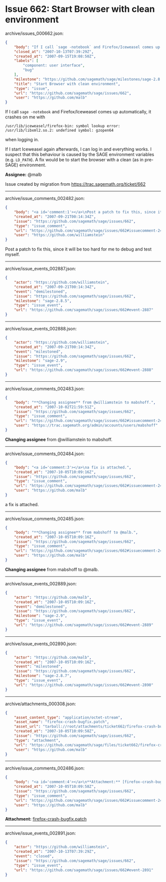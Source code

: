 # Issue 662: Start Browser with clean environment

archive/issues_000662.json:
```json
{
    "body": "If I call `sage -notebook` and Firefox/Iceweasel comes up automatically, it crashes on me with \n\n```\n/usr/lib/iceweasel/firefox-bin: symbol lookup error: /usr/lib/libxml2.so.2: undefined symbol: gzopen64\n```\n\nwhen logging in.\n\nIf I start Iceweasel again afterwards, I can log in and everything works. I suspect that this behaviour is caused by the SAGE environment variables (e.g. `LD_PATH`). A fix would be to start the browser with a clean (as in pre-SAGE) environment.\n\n**Assignee:** @malb\n\nIssue created by migration from https://trac.sagemath.org/ticket/662\n\n",
    "closed_at": "2007-10-13T07:39:29Z",
    "created_at": "2007-09-15T19:08:50Z",
    "labels": [
        "component: user interface",
        "bug"
    ],
    "milestone": "https://github.com/sagemath/sage/milestones/sage-2.8.7",
    "title": "Start Browser with clean environment",
    "type": "issue",
    "url": "https://github.com/sagemath/sage/issues/662",
    "user": "https://github.com/malb"
}
```
If I call `sage -notebook` and Firefox/Iceweasel comes up automatically, it crashes on me with 

```
/usr/lib/iceweasel/firefox-bin: symbol lookup error: /usr/lib/libxml2.so.2: undefined symbol: gzopen64
```

when logging in.

If I start Iceweasel again afterwards, I can log in and everything works. I suspect that this behaviour is caused by the SAGE environment variables (e.g. `LD_PATH`). A fix would be to start the browser with a clean (as in pre-SAGE) environment.

**Assignee:** @malb

Issue created by migration from https://trac.sagemath.org/ticket/662





---

archive/issue_comments_002482.json:
```json
{
    "body": "<a id='comment:1'></a>\nPost a patch to fix this, since it will be too hard for me to debug and test myself.",
    "created_at": "2007-09-21T00:14:34Z",
    "issue": "https://github.com/sagemath/sage/issues/662",
    "type": "issue_comment",
    "url": "https://github.com/sagemath/sage/issues/662#issuecomment-2482",
    "user": "https://github.com/williamstein"
}
```

<a id='comment:1'></a>
Post a patch to fix this, since it will be too hard for me to debug and test myself.



---

archive/issue_events_002887.json:
```json
{
    "actor": "https://github.com/williamstein",
    "created_at": "2007-09-21T00:14:34Z",
    "event": "demilestoned",
    "issue": "https://github.com/sagemath/sage/issues/662",
    "milestone": "sage-2.8.5",
    "type": "issue_event",
    "url": "https://github.com/sagemath/sage/issues/662#event-2887"
}
```



---

archive/issue_events_002888.json:
```json
{
    "actor": "https://github.com/williamstein",
    "created_at": "2007-09-21T00:14:34Z",
    "event": "milestoned",
    "issue": "https://github.com/sagemath/sage/issues/662",
    "milestone": "sage-2.9",
    "type": "issue_event",
    "url": "https://github.com/sagemath/sage/issues/662#event-2888"
}
```



---

archive/issue_comments_002483.json:
```json
{
    "body": "**Changing assignee** from @williamstein to mabshoff.",
    "created_at": "2007-10-02T21:59:51Z",
    "issue": "https://github.com/sagemath/sage/issues/662",
    "type": "issue_comment",
    "url": "https://github.com/sagemath/sage/issues/662#issuecomment-2483",
    "user": "https://trac.sagemath.org/admin/accounts/users/mabshoff"
}
```

**Changing assignee** from @williamstein to mabshoff.



---

archive/issue_comments_002484.json:
```json
{
    "body": "<a id='comment:3'></a>\na fix is attached.",
    "created_at": "2007-10-05T10:09:16Z",
    "issue": "https://github.com/sagemath/sage/issues/662",
    "type": "issue_comment",
    "url": "https://github.com/sagemath/sage/issues/662#issuecomment-2484",
    "user": "https://github.com/malb"
}
```

<a id='comment:3'></a>
a fix is attached.



---

archive/issue_comments_002485.json:
```json
{
    "body": "**Changing assignee** from mabshoff to @malb.",
    "created_at": "2007-10-05T10:09:16Z",
    "issue": "https://github.com/sagemath/sage/issues/662",
    "type": "issue_comment",
    "url": "https://github.com/sagemath/sage/issues/662#issuecomment-2485",
    "user": "https://github.com/malb"
}
```

**Changing assignee** from mabshoff to @malb.



---

archive/issue_events_002889.json:
```json
{
    "actor": "https://github.com/malb",
    "created_at": "2007-10-05T10:09:16Z",
    "event": "demilestoned",
    "issue": "https://github.com/sagemath/sage/issues/662",
    "milestone": "sage-2.9",
    "type": "issue_event",
    "url": "https://github.com/sagemath/sage/issues/662#event-2889"
}
```



---

archive/issue_events_002890.json:
```json
{
    "actor": "https://github.com/malb",
    "created_at": "2007-10-05T10:09:16Z",
    "event": "milestoned",
    "issue": "https://github.com/sagemath/sage/issues/662",
    "milestone": "sage-2.8.7",
    "type": "issue_event",
    "url": "https://github.com/sagemath/sage/issues/662#event-2890"
}
```



---

archive/attachments_000308.json:
```json
{
    "asset_content_type": "application/octet-stream",
    "asset_name": "firefox-crash-bugfix.patch",
    "asset_url": "tarball://root/attachments/ticket662/firefox-crash-bugfix.patch",
    "created_at": "2007-10-05T10:09:58Z",
    "issue": "https://github.com/sagemath/sage/issues/662",
    "type": "attachment",
    "url": "https://github.com/sagemath/sage/files/ticket662/firefox-crash-bugfix.patch",
    "user": "https://github.com/malb"
}
```



---

archive/issue_comments_002486.json:
```json
{
    "body": "<a id='comment:4'></a>\n**Attachment:** [firefox-crash-bugfix.patch](https://github.com/sagemath/sage/files/ticket662/firefox-crash-bugfix.patch)",
    "created_at": "2007-10-05T10:09:58Z",
    "issue": "https://github.com/sagemath/sage/issues/662",
    "type": "issue_comment",
    "url": "https://github.com/sagemath/sage/issues/662#issuecomment-2486",
    "user": "https://github.com/malb"
}
```

<a id='comment:4'></a>
**Attachment:** [firefox-crash-bugfix.patch](https://github.com/sagemath/sage/files/ticket662/firefox-crash-bugfix.patch)



---

archive/issue_events_002891.json:
```json
{
    "actor": "https://github.com/williamstein",
    "created_at": "2007-10-13T07:39:29Z",
    "event": "closed",
    "issue": "https://github.com/sagemath/sage/issues/662",
    "type": "issue_event",
    "url": "https://github.com/sagemath/sage/issues/662#event-2891"
}
```
